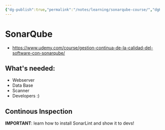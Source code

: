```yaml
---
{"dg-publish":true,"permalink":"/notes/learning/sonarqube-course/","dgHomeLink":true,"dgPassFrontmatter":false}
---
```


# SonarQube

- <https://www.udemy.com/course/gestion-continua-de-la-calidad-del-software-con-sonarqube/>


## What's needed:

- Webserver
- Data Base
- Scanner
- Developers :)


## Continous Inspection

**IMPORTANT**: learn how to install SonarLint and show it to devs!